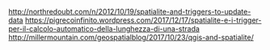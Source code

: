http://northredoubt.com/n/2012/10/19/spatialite-and-triggers-to-update-data
https://pigrecoinfinito.wordpress.com/2017/12/17/spatialite-e-i-trigger-per-il-calcolo-automatico-della-lunghezza-di-una-strada
http://millermountain.com/geospatialblog/2017/10/23/qgis-and-spatialite/
